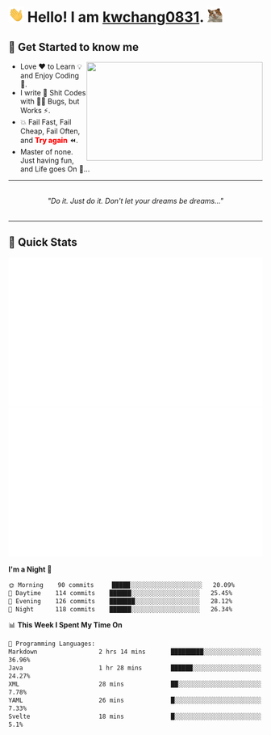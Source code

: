 <h1> <img src="./assets/hi.gif" height="30px"> Hello! I am <a href="https://github.com/kwchang0831">kwchang0831</a>. <img src="./assets/cool-cat.gif" height="30px"> </h1>
</h1>

## 🎉 Get Started to know me

<a href="#"><img align="right" src="https://media.tenor.com/S5qCffxIFdUAAAAC/the-muppet-kermit-the-frog.gif" width="349" height="195" /></a>

- Love ❤️ to Learn 💡 and Enjoy Coding 🤗.
- I write 💩 Shit Codes with 🐛🐛 Bugs, but Works ⚡️.
- 💥 Fail Fast, Fail Cheap, Fail Often, and <span style="color:red;font-weight:800;">Try again</span> ⏪️.
- Master of none. Just having fun, and Life goes On 🌱...

<hr/>
<br/>
<div align="center">
<i>"Do it. Just do it. Don't let your dreams be dreams..." </i>
</div>
<br/>
<hr/>

## 🙈 Quick Stats

![](https://raw.githubusercontent.com/kwchang0831/kwchang0831/output/generated/overview.svg)
![](https://raw.githubusercontent.com/kwchang0831/kwchang0831/output/generated/languages.svg)

<!--START_SECTION:waka-->
**I'm a Night 🦉** 

```text
🌞 Morning    90 commits     █████░░░░░░░░░░░░░░░░░░░░   20.09% 
🌆 Daytime    114 commits    ██████░░░░░░░░░░░░░░░░░░░   25.45% 
🌃 Evening    126 commits    ███████░░░░░░░░░░░░░░░░░░   28.12% 
🌙 Night      118 commits    ██████░░░░░░░░░░░░░░░░░░░   26.34%

```


📊 **This Week I Spent My Time On** 

```text
💬 Programming Languages: 
Markdown                 2 hrs 14 mins       █████████░░░░░░░░░░░░░░░░   36.96% 
Java                     1 hr 28 mins        ██████░░░░░░░░░░░░░░░░░░░   24.27% 
XML                      28 mins             ██░░░░░░░░░░░░░░░░░░░░░░░   7.78% 
YAML                     26 mins             █░░░░░░░░░░░░░░░░░░░░░░░░   7.33% 
Svelte                   18 mins             █░░░░░░░░░░░░░░░░░░░░░░░░   5.1%

```


<!--END_SECTION:waka-->
